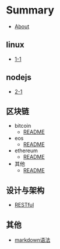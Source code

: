 # Summary

* [About](./README.md)

## linux

* [1-1](./linux/1-1.md)

## nodejs

* [2-1](./nodejs/2-1.md)

## 区块链

* bitcoin
  * [README](./区块链/bitcoin/README.md)
* eos
  * [README](./区块链/eos/README.md)
* ethereum
  * [README](./区块链/ethereum/README.md)
* 其他
  * [README](./区块链/其他/README.md)

## 设计与架构

* [RESTful](//chap01/1-1.md)

## 其他

* [markdown语法](qi-ta/markdownyu-fa.md)

